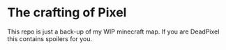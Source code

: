 # The crafting of Pixel

This repo is just a back-up of my WIP minecraft map. If you are DeadPixel this contains spoilers for you.
